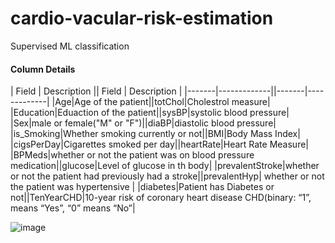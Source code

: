 # cardio-vacular-risk-estimation
Supervised ML classification

#### Column Details

| Field | Description || Field | Description |
|-------|-------------||-------|-------------|
|Age|Age of the patient||totChol|Cholestrol measure|
|Education|Eduaction of the patient||sysBP|systolic blood pressure|
|Sex|male or female("M" or "F")||diaBP|diastolic blood pressure|
|is_Smoking|Whether smoking currently or not||BMI|Body Mass Index|
|cigsPerDay|Cigarettes smoked per day||heartRate|Heart Rate Measure|
|BPMeds|whether or not the patient was on blood pressure medication||glucose|Level of glucose in th body|
|prevalentStroke|whether or not the patient had previously had a stroke||prevalentHyp| whether or not the patient was hypertensive |
|diabetes|Patient has Diabetes or not||TenYearCHD|10-year risk of coronary heart disease CHD(binary: “1”, means “Yes”, “0” means “No”|




![image](https://user-images.githubusercontent.com/112866030/208267769-84405da3-dfb1-41b3-aa69-80c8a229f426.png)

